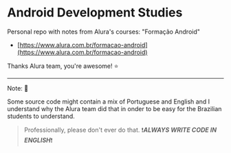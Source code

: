 Android Development Studies
====


Personal repo with notes from Alura's courses: "Formação Android"

- [https://www.alura.com.br/formacao-android](https://www.alura.com.br/formacao-android)

Thanks Alura team, you're awesome! :star:

---
Note: :speech_balloon:

Some source code might contain a mix of Portuguese and English and I understand why the Alura 
team did that in onder to be easy for the Brazilian students to understand.

> Professionally, please don't ever do that. :exclamation:***ALWAYS WRITE CODE IN ENGLISH***:exclamation:
